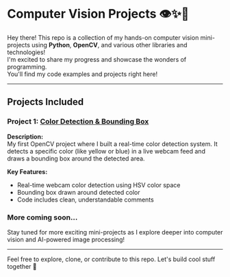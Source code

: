 # Computer Vision Projects 👁️✨🚀

Hey there! This repo is a collection of my hands-on computer vision mini-projects using **Python**, **OpenCV**, and various other libraries and technologies!  
I'm excited to share my progress and showcase the wonders of programming.  
You'll find my code examples and projects right here!

---

## Projects Included

### Project 1: [Color Detection & Bounding Box](link-to-project-folder)
**Description:**  
My first OpenCV project where I built a real-time color detection system. It detects a specific color (like yellow or blue) in a live webcam feed and draws a bounding box around the detected area.

**Key Features:**
- Real-time webcam color detection using HSV color space
- Bounding box drawn around detected color
- Code includes clean, understandable comments

### More coming soon...
Stay tuned for more exciting mini-projects as I explore deeper into computer vision and AI-powered image processing!

---

Feel free to explore, clone, or contribute to this repo. Let's build cool stuff together 🤖
